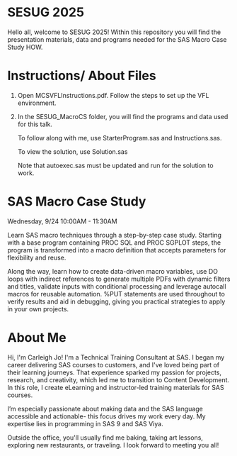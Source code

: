 # SESUG 2025

Hello all, welcome to SESUG 2025! Within this repository you will find the presentation materials, data and programs needed for the SAS Macro Case Study HOW. 

# Instructions/ About Files

1. Open MCSVFLInstructions.pdf. Follow the steps to set up the VFL environment.
2. In the SESUG_MacroCS folder, you will find the programs and data used for this talk.

   To follow along with me, use StarterProgram.sas and Instructions.sas.

   To view the solution, use Solution.sas

   Note that autoexec.sas must be updated and run for the solution to work. 

# SAS Macro Case Study

Wednesday, 9/24
10:00AM - 11:30AM

Learn SAS macro techniques through a step-by-step case study. Starting with a base program containing PROC SQL and PROC SGPLOT steps, the program is transformed into a macro definition that accepts parameters for flexibility and reuse.

Along the way, learn how to create data-driven macro variables, use DO loops with indirect references to generate multiple PDFs with dynamic filters and titles, validate inputs with conditional processing and leverage autocall macros for reusable automation. %PUT statements are used throughout to verify results and aid in debugging, giving you practical strategies to apply in your own projects.

# About Me

Hi, I'm Carleigh Jo! I'm a Technical Training Consultant at SAS. I began my career delivering SAS courses to customers, and I've loved being part of their learning journeys. That experience sparked my passion for projects, research, and creativity, which led me to transition to Content Development. In this role, I create eLearning and instructor-led training materials for SAS courses. 

I’m especially passionate about making data and the SAS language accessible and actionable- this focus drives my work every day. My expertise lies in programming in SAS 9 and SAS Viya.

Outside the office, you'll usually find me baking, taking art lessons, exploring new restaurants, or traveling. I look forward to meeting you all!
